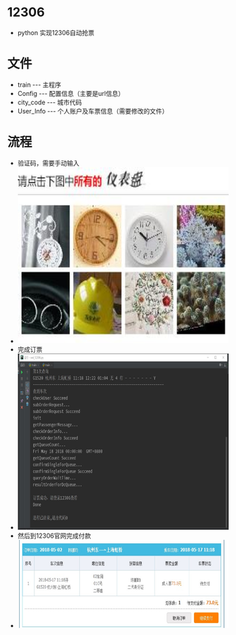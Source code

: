 # 12306
- python 实现12306自动抢票
# 文件
- train --- 主程序
- Config --- 配置信息（主要是url信息）
- city_code --- 城市代码
- User_Info --- 个人账户及车票信息（需要修改的文件）
# 流程
- 验证码，需要手动输入
- <div align=center><img width="600" height="400" src="img.jpg"/></div>
- 完成订票
- <div align=center><img width="700" height="400" src="./picture/2.jpg"/></div>
- 然后到12306官网完成付款
- <div align=center><img width="700" height="200" src="./picture/订单.jpg"/></div>